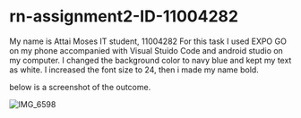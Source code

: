 # rn-assignment2-ID-11004282
My name is Attai Moses
IT student, 11004282
For this task I used EXPO GO on my phone accompanied with Visual Stuido Code and android studio on my computer.
I changed the background color to navy blue and kept my text as white.
I increased the font size to 24, then i made my name bold.

below is a screenshot of the outcome.

![IMG_6598](https://github.com/attaimoses/rn-assignment2-ID-11004282/assets/170214327/d56970a9-4cec-44ac-86bf-99c828e02c5c)

